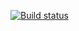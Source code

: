 [![Build status](https://ci.appveyor.com/api/projects/status/7us1dqx1l62x9no6?svg=true)](https://ci.appveyor.com/project/SobolB/page-object-s)
